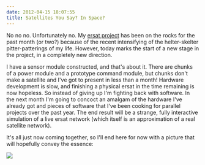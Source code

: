 ```yaml
---
date: 2012-04-15 18:07:55
title: Satellites You Say? In Space?
---
```


No no no. Unfortunately no. My [ersat project](http://www.hackniac.com/blog/2012/01/07/ersat-teaser/) has been on the rocks for the past month (or two?) because of the recent intensifying of the helter-skelter pitter-patterings of my life. However, today marks the start of a new stage in the project, in a completely new direction.

<!--more-->

I have a sensor module constructed, and that's about it. There are chunks of a power module and a prototype command module, but chunks don't make a satellite and I've got to present in less than a month! Hardware development is slow, and finishing a physical ersat in the time remaining is now hopeless. So instead of giving up I'm fighting back with software. In the next month I'm going to concoct an amalgam of the hardware I've already got and pieces of software that I've been cooking for parallel projects over the past year. The end result will be a strange, fully interactive simulation of a live ersat network (which itself is an approximation of a real satellite network).

It's all just now coming together, so I'll end here for now with a picture that will hopefully convey the essence:

[![](http://www.hackniac.com/blog/wp-content/uploads/2012/04/softersat.jpg)](http://www.hackniac.com/blog/wp-content/uploads/2012/04/softersat.jpg)
